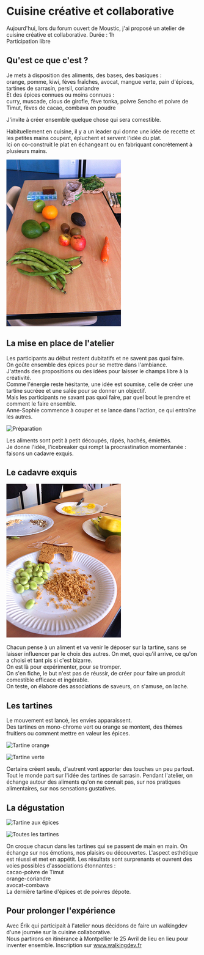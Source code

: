 # Cuisine créative et collaborative

Aujourd'hui, lors du forum ouvert de Moustic, j'ai proposé un atelier de cuisine créative et collaborative. 
Durée : 1h  
Participation libre  

## Qu'est ce que c'est ?

Je mets à disposition des aliments, des bases, des basiques :   
orange, pomme, kiwi, fèves fraîches, avocat, mangue verte, pain d'épices, tartines de sarrasin, persil, coriandre  
Et des épices connues ou moins connues :  
curry, muscade, clous de girofle, fève tonka, poivre Sencho et poivre de Timut, fèves de cacao, combava en poudre  

J'invite à créer ensemble quelque chose qui sera comestible.

Habituellement en cuisine, il y a un leader qui donne une idée de recette et les petites mains coupent, épluchent et servent l'idée du plat.  
Ici on co-construit le plat en échangeant ou en fabriquant concrètement à plusieurs mains.


![Ingrédients à disposition](https://github.com/bndct-lmbrt/cuisine-collaborative/blob/master/m%C3%A9dias/ingr%C3%A9dients.jpg)

## La mise en place de l'atelier

Les participants au début restent dubitatifs et ne savent pas quoi faire.  
On goûte ensemble des épices pour se mettre dans l'ambiance.  
J'attends des propositions ou des idées pour laisser le champs libre à la créativité.  
Comme l'énergie reste hésitante, une idée est soumise, celle de créer une tartine sucréee et une salée pour se donner un objectif.  
Mais les participants ne savant pas quoi faire, par quel bout le prendre et comment le faire ensemble.  
Anne-Sophie commence à couper et se lance dans l'action, ce qui entraîne les autres.  


![Préparation](https://github.com/bndct-lmbrt/cuisine-collaborative/blob/master/m%C3%A9dias/preparation.jpg)

Les aliments sont petit à petit découpés, râpés, hachés, émiettés.  
Je donne l'idée, l'icebreaker qui rompt la procrastination momentanée : faisons un cadavre exquis.  

## Le cadavre exquis  

![Les éléments de création](https://github.com/bndct-lmbrt/cuisine-collaborative/blob/master/m%C3%A9dias/elements.jpg)

Chacun pense à un aliment et va venir le déposer sur la tartine, sans se laisser influencer par le choix des autres.
On met, quoi qu'il arrive, ce qu'on a choisi et tant pis si c'est bizarre.  
On est là pour expérimenter, pour se tromper.  
On s'en fiche, le but n'est pas de réussir, de créer pour faire un produit comestible efficace et ingérable.  
On teste, on élabore des associations de saveurs, on s'amuse, on lache.

## Les tartines

Le mouvement est lancé, les envies apparaissent.  
Des tartines en mono-chrome vert ou orange se montent, des thèmes fruitiers ou comment mettre en valeur les épices.  

![Tartine orange](https://github.com/bndct-lmbrt/cuisine-collaborative/blob/master/m%C3%A9dias/tartine-orange.jpg)

![Tartine verte](https://github.com/bndct-lmbrt/cuisine-collaborative/blob/master/m%C3%A9dias/tartine%20verte.jpg)

Certains créent seuls, d'autrent vont apporter des touches un peu partout. 
Tout le monde part sur l'idée des tartines de sarrasin.
Pendant l'atelier, on échange autour des aliments qu'on ne connait pas, sur nos pratiques alimentaires, sur nos sensations gustatives.  

## La dégustation

![Tartine aux épices](https://github.com/bndct-lmbrt/cuisine-collaborative/blob/master/m%C3%A9dias/cuisine-collaborative2.jpg)

![Toutes les tartines](https://github.com/bndct-lmbrt/cuisine-collaborative/blob/master/m%C3%A9dias/cuisine-collaborative3.jpg)

On croque chacun dans les tartines qui se passent de main en main.
On échange sur nos émotions, nos plaisirs ou découvertes.
L'aspect esthétique est réussi et met en appétit.
Les résultats sont surprenants et ouvrent des voies possibles d'associations étonnantes :  
cacao-poivre de Timut  
orange-coriandre  
avocat-combava  
La dernière tartine d'épices et de poivres dépote.

## Pour prolonger l'expérience

Avec Érik qui participait à l'atelier nous décidons de faire un walkingdev d'une journée sur la cuisine collaborative.  
Nous partirons en itinérance à Montpellier le 25 Avril de lieu en lieu pour inventer ensemble. 
Inscription sur www.walkingdev.fr 
